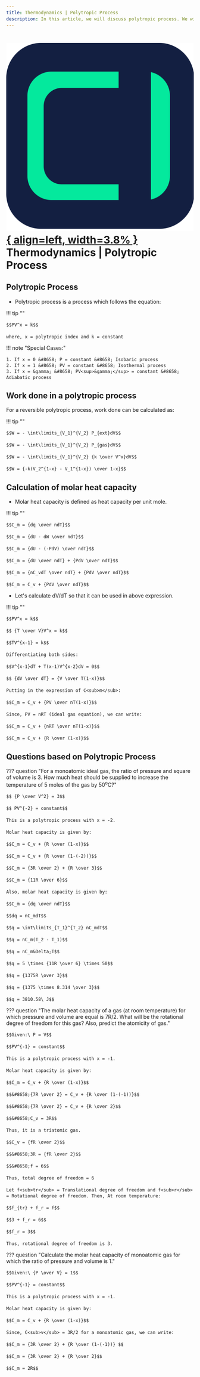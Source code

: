 ```yaml
---
title: Thermodynamics | Polytropic Process
description: In this article, we will discuss polytropic process. We will derive work done and molar heat capacity of a gas undergoing polytropic process.
---
```


# [![ChemistryEdu Logo](../../images/favicon.svg){ align=left, width=3.8% }](../../index.md)  Thermodynamics | Polytropic Process

## Polytropic Process

* Polytropic process is a process which follows the equation:

!!! tip ""

    $$PV^x = k$$

    where, x = polytropic index and k = constant

!!! note "Special Cases:"

    1. If x = 0 &#8658; P = constant &#8658; Isobaric process
    2. If x = 1 &#8658; PV = constant &#8658; Isothermal process
    3. If x = &gamma; &#8658; PV<sup>&gamma;</sup> = constant &#8658; Adiabatic process

## Work done in a polytropic process

For a reversible polytropic process, work done can be calculated as:

!!! tip ""

    $$W = - \int\limits_{V_1}^{V_2} P_{ext}dV$$

    $$W = - \int\limits_{V_1}^{V_2} P_{gas}dV$$

    $$W = - \int\limits_{V_1}^{V_2} {k \over V^x}dV$$

    $$W = {-k(V_2^{1-x} - V_1^{1-x}) \over 1-x}$$

## Calculation of molar heat capacity

* Molar heat capacity is defined as heat capacity per unit mole.

!!! tip ""

    $$C_m = {dq \over ndT}$$

    $$C_m = {dU - dW \over ndT}$$

    $$C_m = {dU - (-PdV) \over ndT}$$

    $$C_m = {dU \over ndT} + {PdV \over ndT}$$

    $$C_m = {nC_vdT \over ndT} + {PdV \over ndT}$$

    $$C_m = C_v + {PdV \over ndT}$$

* Let's calculate dV/dT so that it can be used in above expression.

!!! tip ""

    $$PV^x = k$$

    $$ {T \over V}V^x = k$$

    $$TV^{x-1} = k$$

    Differentiating both sides:

    $$V^{x-1}dT + T(x-1)V^{x-2}dV = 0$$

    $$ {dV \over dT} = {V \over T(1-x)}$$

    Putting in the expression of C<sub>m</sub>:

    $$C_m = C_v + {PV \over nT(1-x)}$$

    Since, PV = nRT (ideal gas equation), we can write:

    $$C_m = C_v + {nRT \over nT(1-x)}$$

    $$C_m = C_v + {R \over (1-x)}$$

## Questions based on Polytropic Process

??? question "For a monoatomic ideal gas, the ratio of pressure and square of volume is 3. How much heat should be supplied to increase the temperature of 5 moles of the gas by 50<sup>o</sup>C?"

    $$ {P \over V^2} = 3$$

    $$ PV^{-2} = constant$$

    This is a polytropic process with x = -2.

    Molar heat capacity is given by:

    $$C_m = C_v + {R \over (1-x)}$$

    $$C_m = C_v + {R \over (1-(-2))}$$

    $$C_m = {3R \over 2} + {R \over 3}$$

    $$C_m = {11R \over 6}$$

    Also, molar heat capacity is given by:

    $$C_m = {dq \over ndT}$$

    $$dq = nC_mdT$$

    $$q = \int\limits_{T_1}^{T_2} nC_mdT$$

    $$q = nC_m(T_2 - T_1)$$

    $$q = nC_m&Delta;T$$

    $$q = 5 \times {11R \over 6} \times 50$$

    $$q = {1375R \over 3}$$

    $$q = {1375 \times 8.314 \over 3}$$

    $$q = 3810.58\ J$$

??? question "The molar heat capacity of a gas (at room temperature) for which pressure and volume are equal is 7R/2. What will be the rotational degree of freedom for this gas? Also, predict the atomicity of gas."

    $$Given:\ P = V$$

    $$PV^{-1} = constant$$

    This is a polytropic process with x = -1.

    Molar heat capacity is given by:

    $$C_m = C_v + {R \over (1-x)}$$

    $$&#8658;{7R \over 2} = C_v + {R \over (1-(-1))}$$

    $$&#8658;{7R \over 2} = C_v + {R \over 2}$$

    $$&#8658;C_v = 3R$$

    Thus, it is a triatomic gas.

    $$C_v = {fR \over 2}$$

    $$&#8658;3R = {fR \over 2}$$

    $$&#8658;f = 6$$

    Thus, total degree of freedom = 6

    Let f<sub>tr</sub> = Translational degree of freedom and f<sub>r</sub> = Rotational degree of freedom. Then, At room temperature:

    $$f_{tr} + f_r = f$$

    $$3 + f_r = 6$$

    $$f_r = 3$$

    Thus, rotational degree of freedom is 3.

??? question "Calculate the molar heat capacity of monoatomic gas for which the ratio of pressure and volume is 1."

    $$Given:\ {P \over V} = 1$$

    $$PV^{-1} = constant$$

    This is a polytropic process with x = -1.

    Molar heat capacity is given by:

    $$C_m = C_v + {R \over (1-x)}$$

    Since, C<sub>v</sub> = 3R/2 for a monoatomic gas, we can write:

    $$C_m = {3R \over 2} + {R \over (1-(-1))} $$

    $$C_m = {3R \over 2} + {R \over 2}$$

    $$C_m = 2R$$
